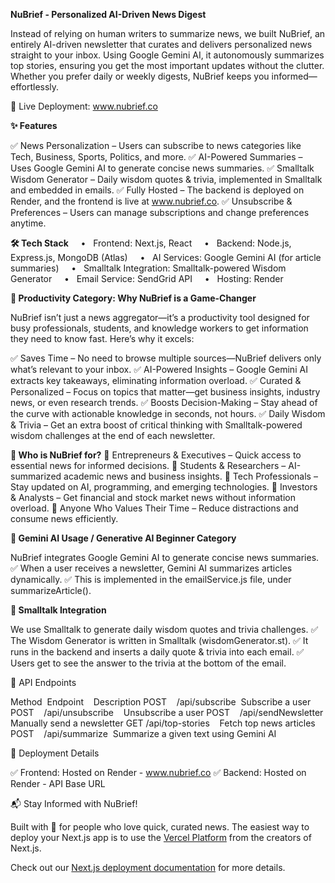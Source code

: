 **NuBrief - Personalized AI-Driven News Digest**

Instead of relying on human writers to summarize news, we built NuBrief, an entirely AI-driven newsletter that curates and delivers personalized news straight to your inbox. Using Google Gemini AI, it autonomously summarizes top stories, ensuring you get the most important updates without the clutter. Whether you prefer daily or weekly digests, NuBrief keeps you informed—effortlessly.

🚀 Live Deployment: www.nubrief.co

**✨ Features**

✅ News Personalization – Users can subscribe to news categories like Tech, Business, Sports, Politics, and more.
✅ AI-Powered Summaries – Uses Google Gemini AI to generate concise news summaries.
✅ Smalltalk Wisdom Generator – Daily wisdom quotes & trivia, implemented in Smalltalk and embedded in emails.
✅ Fully Hosted – The backend is deployed on Render, and the frontend is live at www.nubrief.co.
✅ Unsubscribe & Preferences – Users can manage subscriptions and change preferences anytime.

**🛠 Tech Stack**
    •   Frontend: Next.js, React
    •   Backend: Node.js, Express.js, MongoDB (Atlas)
    •   AI Services: Google Gemini AI (for article summaries)
    •   Smalltalk Integration: Smalltalk-powered Wisdom Generator
    •   Email Service: SendGrid API
    •   Hosting: Render

**🚀 Productivity Category: Why NuBrief is a Game-Changer**

NuBrief isn’t just a news aggregator—it’s a productivity tool designed for busy professionals, students, and knowledge workers to get information they need to know fast. Here’s why it excels:

✅ Saves Time – No need to browse multiple sources—NuBrief delivers only what’s relevant to your inbox.
✅ AI-Powered Insights – Google Gemini AI extracts key takeaways, eliminating information overload.
✅ Curated & Personalized – Focus on topics that matter—get business insights, industry news, or even research trends.
✅ Boosts Decision-Making – Stay ahead of the curve with actionable knowledge in seconds, not hours.
✅ Daily Wisdom & Trivia – Get an extra boost of critical thinking with Smalltalk-powered wisdom challenges at the end of each newsletter.

**🔹 Who is NuBrief for?**
📌 Entrepreneurs & Executives – Quick access to essential news for informed decisions.
📌 Students & Researchers – AI-summarized academic news and business insights.
📌 Tech Professionals – Stay updated on AI, programming, and emerging technologies.
📌 Investors & Analysts – Get financial and stock market news without information overload.
📌 Anyone Who Values Their Time – Reduce distractions and consume news efficiently.

**🔹 Gemini AI Usage / Generative AI Beginner Category**

NuBrief integrates Google Gemini AI to generate concise news summaries.
✅ When a user receives a newsletter, Gemini AI summarizes articles dynamically.
✅ This is implemented in the emailService.js file, under summarizeArticle().

**🧠 Smalltalk Integration**

We use Smalltalk to generate daily wisdom quotes and trivia challenges.
✅ The Wisdom Generator is written in Smalltalk (wisdomGenerator.st).
✅ It runs in the backend and inserts a daily quote & trivia into each email.
✅ Users get to see the answer to the trivia at the bottom of the email.

📩 API Endpoints

Method  Endpoint    Description
POST    /api/subscribe  Subscribe a user
POST    /api/unsubscribe    Unsubscribe a user
POST    /api/sendNewsletter Manually send a newsletter
GET /api/top-stories    Fetch top news articles
POST    /api/summarize  Summarize a given text using Gemini AI


📡 Deployment Details

✅ Frontend: Hosted on Render - www.nubrief.co
✅ Backend: Hosted on Render - API Base URL

📬 Stay Informed with NuBrief!

Built with 💙 for people who love quick, curated news.
The easiest way to deploy your Next.js app is to use the [Vercel Platform](https://vercel.com/new?utm_medium=default-template&filter=next.js&utm_source=create-next-app&utm_campaign=create-next-app-readme) from the creators of Next.js.

Check out our [Next.js deployment documentation](https://nextjs.org/docs/app/building-your-application/deploying) for more details.
